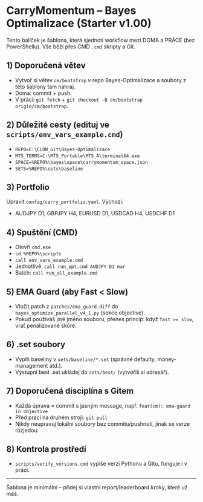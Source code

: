 # CarryMomentum – Bayes Optimalizace (Starter v1.00)

Tento balíček je šablona, která sjednotí workflow mezi DOMA a PRÁCE (bez PowerShellu).
Vše běží přes CMD `.cmd` skripty a Git.

## 1) Doporučená větev
- Vytvoř si větev `cm/bootstrap` v repo Bayes-Optimalizace a soubory z této šablony tam nahraj.
- Doma: commit + push.
- V práci: `git fetch` + `git checkout -B cm/bootstrap origin/cm/bootstrap`.

## 2) Důležité cesty (edituj ve `scripts/env_vars_example.cmd`)
- `REPO=C:\CLON_Git\Bayes-Optimalizace`
- `MT5_TERMS=C:\MT5_Portable\MT5_A\terminal64.exe`
- `SPACE=%REPO%\bayes\space\carrymomentum_space.json`
- `SETS=%REPO%\sets\baseline`

## 3) Portfolio
Upravit `config/carry_portfolio.yaml`. Výchozí:
- AUDJPY D1, GBPJPY H4, EURUSD D1, USDCAD H4, USDCHF D1

## 4) Spuštění (CMD)
- Otevři `cmd.exe`
- `cd %REPO%\scripts`
- `call env_vars_example.cmd`
- Jednotlivě: `call run_opt.cmd AUDJPY D1 mar`
- Batch: `call run_all_example.cmd`

## 5) EMA Guard (aby Fast < Slow)
- Vložit patch z `patches/ema_guard.diff` do `bayes_optimize_parallel_v4_1.py` (sekce objective).
- Pokud používáš jiné jméno souboru, přenes princip: když `fast >= slow`, vrať penalizované skóre.

## 6) .set soubory
- Vyplň baseliny v `sets/baseline/*.set` (správné defaulty, money-management atd.).
- Výstupní best .set ukládej do `sets/best/` (vytvoříš si adresář).

## 7) Doporučená disciplína s Gitem
- Každá úprava = commit s jasným message, např. `feat(cm): ema-guard in objective`
- Před prací na druhém stroji: `git pull`
- Nikdy neupravuj lokální soubory bez commitu/pushnutí, jinak se verze rozjedou.

## 8) Kontrola prostředí
- `scripts/verify_versions.cmd` vypíše verzi Pythonu a Gitu, funguje i v práci.

---
Šablona je minimální – přidej si vlastní report/leaderboard kroky, které už máš.
